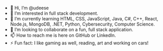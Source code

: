 - 👋 Hi, I’m @udeese
- 👀 I’m interested in full stack development. 
- 🌱 I’m currently learning HTML, CSS, JavaScript, Java, C#, C++, React, Node.js, MongoDB, .NET, Python, Cybersecurity, Computer Science.
- 💞️ I’m looking to collaborate on a fun, full stack application. 
- 📫 How to reach me is here on GitHub or LinkedIn.
- ⚡ Fun fact: I like gaming as well, reading, art and working on cars!

<!---
udeese/udeese is a ✨ special ✨ repository because its `README.md` (this file) appears on your GitHub profile.
You can click the Preview link to take a look at your changes.
--->
